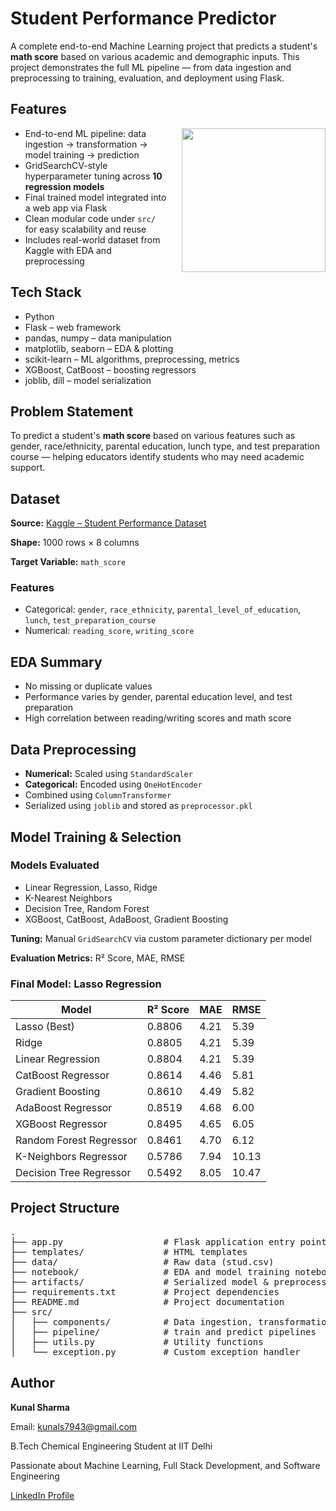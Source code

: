 <h1>Student Performance Predictor</h1>

<p>
A complete end-to-end Machine Learning project that predicts a student's <strong>math score</strong>
based on various academic and demographic inputs. This project demonstrates the full ML pipeline —
from data ingestion and preprocessing to training, evaluation, and deployment using Flask.
</p>

<h2>Features</h2>

<p>
  <img src="https://github.com/7oSkaaa/7oSkaaa/blob/main/Images/Right_Side.gif?raw=true" width="230" align="right" style="margin-left: 20px; margin-bottom: 10px;" />
</p>

<ul>
  <li>End-to-end ML pipeline: data ingestion → transformation → model training → prediction</li>
  <li>GridSearchCV-style hyperparameter tuning across <strong>10 regression models</strong></li>
  <li>Final trained model integrated into a web app via Flask</li>
  <li>Clean modular code under <code>src/</code> for easy scalability and reuse</li>
  <li>Includes real-world dataset from Kaggle with EDA and preprocessing</li>
</ul>

<h2>Tech Stack</h2>

<ul>
  <li>Python</li>
  <li>Flask – web framework</li>
  <li>pandas, numpy – data manipulation</li>
  <li>matplotlib, seaborn – EDA & plotting</li>
  <li>scikit-learn – ML algorithms, preprocessing, metrics</li>
  <li>XGBoost, CatBoost – boosting regressors</li>
  <li>joblib, dill – model serialization</li>
</ul>

<h2>Problem Statement</h2>

<p>
To predict a student's <strong>math score</strong> based on various features such as gender, race/ethnicity,
parental education, lunch type, and test preparation course — helping educators identify students
who may need academic support.
</p>

<h2>Dataset</h2>

<p><strong>Source:</strong> <a href="https://www.kaggle.com/datasets/spscientist/students-performance-in-exams" target="_blank">Kaggle – Student Performance Dataset</a></p>
<p><strong>Shape:</strong> 1000 rows × 8 columns</p>
<p><strong>Target Variable:</strong> <code>math_score</code></p>

<h3>Features</h3>

<ul>
  <li>Categorical: <code>gender</code>, <code>race_ethnicity</code>, <code>parental_level_of_education</code>, <code>lunch</code>, <code>test_preparation_course</code></li>
  <li>Numerical: <code>reading_score</code>, <code>writing_score</code></li>
</ul>

<h2>EDA Summary</h2>

<ul>
  <li>No missing or duplicate values</li>
  <li>Performance varies by gender, parental education level, and test preparation</li>
  <li>High correlation between reading/writing scores and math score</li>
</ul>

<h2>Data Preprocessing</h2>

<ul>
  <li><strong>Numerical:</strong> Scaled using <code>StandardScaler</code></li>
  <li><strong>Categorical:</strong> Encoded using <code>OneHotEncoder</code></li>
  <li>Combined using <code>ColumnTransformer</code></li>
  <li>Serialized using <code>joblib</code> and stored as <code>preprocessor.pkl</code></li>
</ul>

<h2>Model Training & Selection</h2>

<h3>Models Evaluated</h3>

<ul>
  <li>Linear Regression, Lasso, Ridge</li>
  <li>K-Nearest Neighbors</li>
  <li>Decision Tree, Random Forest</li>
  <li>XGBoost, CatBoost, AdaBoost, Gradient Boosting</li>
</ul>

<p><strong>Tuning:</strong> Manual <code>GridSearchCV</code> via custom parameter dictionary per model</p>
<p><strong>Evaluation Metrics:</strong> R² Score, MAE, RMSE</p>

<h3>Final Model: Lasso Regression</h3>

<table>
  <thead>
    <tr>
      <th>Model</th>
      <th>R² Score</th>
      <th>MAE</th>
      <th>RMSE</th>
    </tr>
  </thead>
  <tbody>
    <tr><td>Lasso (Best)</td><td>0.8806</td><td>4.21</td><td>5.39</td></tr>
    <tr><td>Ridge</td><td>0.8805</td><td>4.21</td><td>5.39</td></tr>
    <tr><td>Linear Regression</td><td>0.8804</td><td>4.21</td><td>5.39</td></tr>
    <tr><td>CatBoost Regressor</td><td>0.8614</td><td>4.46</td><td>5.81</td></tr>
    <tr><td>Gradient Boosting</td><td>0.8610</td><td>4.49</td><td>5.82</td></tr>
    <tr><td>AdaBoost Regressor</td><td>0.8519</td><td>4.68</td><td>6.00</td></tr>
    <tr><td>XGBoost Regressor</td><td>0.8495</td><td>4.65</td><td>6.05</td></tr>
    <tr><td>Random Forest Regressor</td><td>0.8461</td><td>4.70</td><td>6.12</td></tr>
    <tr><td>K-Neighbors Regressor</td><td>0.5786</td><td>7.94</td><td>10.13</td></tr>
    <tr><td>Decision Tree Regressor</td><td>0.5492</td><td>8.05</td><td>10.47</td></tr>
  </tbody>
</table>

<h2>Project Structure</h2>

<pre>
.
├── app.py                   # Flask application entry point
├── templates/               # HTML templates
├── data/                    # Raw data (stud.csv)
├── notebook/                # EDA and model training notebooks
├── artifacts/               # Serialized model & preprocessor
├── requirements.txt         # Project dependencies
├── README.md                # Project documentation
├── src/
│   ├── components/          # Data ingestion, transformation, model training
│   ├── pipeline/            # train and predict pipelines
│   ├── utils.py             # Utility functions
│   └── exception.py         # Custom exception handler
</pre>

<h2>Author</h2>
<p><strong>Kunal Sharma</strong></p>
<p>Email: <a href="mailto:kunals7943@gmail.com">kunals7943@gmail.com</a></p>
<p>B.Tech Chemical Engineering Student at IIT Delhi</p>
<p>Passionate about Machine Learning, Full Stack Development, and Software Engineering</p>
<p><a href="https://www.linkedin.com/in/kunal-sharma-112010263/" target="_blank">LinkedIn Profile</a></p>